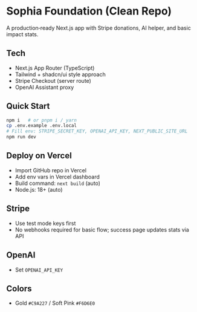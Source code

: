 # Sophia Foundation (Clean Repo)

A production‑ready Next.js app with Stripe donations, AI helper, and basic impact stats.

## Tech
- Next.js App Router (TypeScript)
- Tailwind + shadcn/ui style approach
- Stripe Checkout (server route)
- OpenAI Assistant proxy

## Quick Start
```bash
npm i   # or pnpm i / yarn
cp .env.example .env.local
# Fill env: STRIPE_SECRET_KEY, OPENAI_API_KEY, NEXT_PUBLIC_SITE_URL
npm run dev
```

## Deploy on Vercel
- Import GitHub repo in Vercel
- Add env vars in Vercel dashboard
- Build command: `next build` (auto)
- Node.js: 18+ (auto)

## Stripe
- Use test mode keys first
- No webhooks required for basic flow; success page updates stats via API

## OpenAI
- Set `OPENAI_API_KEY`

## Colors
- Gold `#C9A227` / Soft Pink `#F6D6E0`

